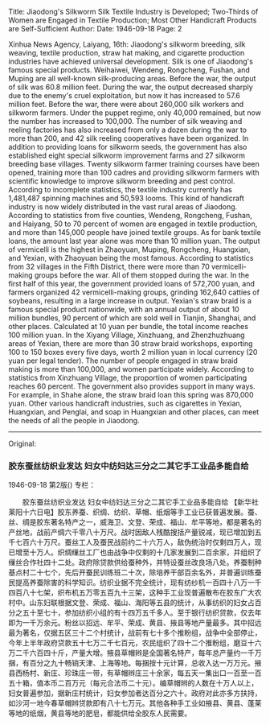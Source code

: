 Title: Jiaodong's Silkworm Silk Textile Industry is Developed; Two-Thirds of Women are Engaged in Textile Production; Most Other Handicraft Products are Self-Sufficient
Author:
Date: 1946-09-18
Page: 2

Xinhua News Agency, Laiyang, 16th: Jiaodong's silkworm breeding, silk weaving, textile production, straw hat making, and cigarette production industries have achieved universal development. Silk is one of Jiaodong's famous special products. Weihaiwei, Wendeng, Rongcheng, Fushan, and Muping are all well-known silk-producing areas. Before the war, the output of silk was 60.8 million feet. During the war, the output decreased sharply due to the enemy's cruel exploitation, but now it has increased to 57.6 million feet. Before the war, there were about 260,000 silk workers and silkworm farmers. Under the puppet regime, only 40,000 remained, but now the number has increased to 100,000. The number of silk weaving and reeling factories has also increased from only a dozen during the war to more than 200, and 42 silk reeling cooperatives have been organized. In addition to providing loans for silkworm seeds, the government has also established eight special silkworm improvement farms and 27 silkworm breeding base villages. Twenty silkworm farmer training courses have been opened, training more than 100 cadres and providing silkworm farmers with scientific knowledge to improve silkworm breeding and pest control. According to incomplete statistics, the textile industry currently has 1,481,487 spinning machines and 50,593 looms. This kind of handicraft industry is now widely distributed in the vast rural areas of Jiaodong. According to statistics from five counties, Wendeng, Rongcheng, Fushan, and Haiyang, 50 to 70 percent of women are engaged in textile production, and more than 145,000 people have joined textile groups. As for bank textile loans, the amount last year alone was more than 10 million yuan. The output of vermicelli is the highest in Zhaoyuan, Muping, Rongcheng, Huangxian, and Yexian, with Zhaoyuan being the most famous. According to statistics from 32 villages in the Fifth District, there were more than 70 vermicelli-making groups before the war. All of them stopped during the war. In the first half of this year, the government provided loans of 572,700 yuan, and farmers organized 42 vermicelli-making groups, grinding 162,640 catties of soybeans, resulting in a large increase in output. Yexian's straw braid is a famous special product nationwide, with an annual output of about 10 million bundles, 90 percent of which are sold well in Tianjin, Shanghai, and other places. Calculated at 10 yuan per bundle, the total income reaches 100 million yuan. In the Xiyang Village, Xinzhuang, and Zhenzhuzhuang areas of Yexian, there are more than 30 straw braid workshops, exporting 100 to 150 boxes every five days, worth 2 million yuan in local currency (20 yuan per legal tender). The number of people engaged in straw braid making is more than 100,000, and women participate widely. According to statistics from Xinzhuang Village, the proportion of women participating reaches 60 percent. The government also provides support in many ways. For example, in Shahe alone, the straw braid loan this spring was 870,000 yuan. Other various handicraft industries, such as cigarettes in Yexian, Huangxian, and Penglai, and soap in Huangxian and other places, can meet the needs of all the people in Jiaodong.



<hr /> 

Original: 


### 胶东蚕丝纺织业发达  妇女中纺妇达三分之二其它手工业品多能自给

1946-09-18
第2版()
专栏：

　　胶东蚕丝纺织业发达
    妇女中纺妇达三分之二其它手工业品多能自给
    【新华社莱阳十六日电】胶东养蚕、织绸、纺织、草帽、纸烟等手工业已获普遍发展。蚕、丝、绸是胶东著名特产之一，威海卫、文登、荣成、福山、牟平等地，都是著名的产丝地，战前产绸六千零八十万尺。战时因敌人残酷搜括产量锐减，现已增加到五千七百六十万尺。蚕丝工人及蚕民战前约二十六万人，敌伪统治时仅剩四万人，现已增至十万人。织绸缫丝工厂也由战争中仅剩的十几家发展到二百余家，并组织了缫丝合作社四十二处。政府除贷款供给蚕种外，并特设蚕丝改良场八处。养蚕制种基点村二十七个，先后开蚕民训练班二十次，除培养干部百余名外，并普遍训练蚕民提高养蚕除害的科学知识。纺织业据不完全统计，现有纺纱机一百四十八万一千四百八十七架，织布机五万零五百九十三架，这种手工业现普遍散布在胶东广大农村中。山东妇联根据文登、荣成、福山、海阳等五县的统计，从事纺织的妇女占百分之五十至七十，参加纺织小组的有十四万五千多人。至于银行纺织贷款，仅去年即为一千万余元。粉丝以招远、牟平、荣成、黄县、掖县等地产量最多。其中招远最为著名，仅据五区三十二个村统计，战前有七十多个推粉组，战争中全部停止，今年上半年政府贷款五十七万二千七百元，农民组织了四十二个推粉组，磨豆十六万二千六百四十斤，产量大增。掖县草帽辫是全国著名特产，每年总产量约一千万捆，有百分之九十畅销天津、上海等地。每捆按十元计算，总收入达一万万元。掖县西杨村、新庄、珍珠庄一带，有草帽辫庄三十余家，每五天一集出口一百至一百五十箱，值本币二百万元（每元合法币二十元）。编草帽辫的人数在十万人以上，妇女普遍参加，据新庄村统计，妇女参加者达百分之六十。政府对此亦多方扶持，如沙河一地今春草帽辫贷款即有八十七万元。其他各种手工业如掖县、黄县、蓬莱等地的纸烟，黄县等地的肥皂，都能供给全胶东人民需要。
